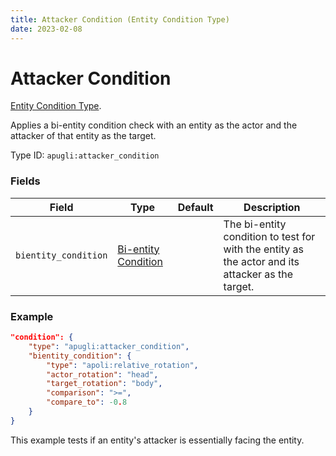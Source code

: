 ```yaml
---
title: Attacker Condition (Entity Condition Type)
date: 2023-02-08
---
```


# Attacker Condition

[Entity Condition Type](../entity_condition_types.md).

Applies a bi-entity condition check with an entity as the actor and the attacker of that entity as the target.

Type ID: `apugli:attacker_condition`

### Fields

Field  | Type | Default | Description
-------|------|---------|-------------
`bientity_condition` | [Bi-entity Condition](../bientity_condition_types.md) | | The bi-entity condition to test for with the entity as the actor and its attacker as the target.

### Example
```json
"condition": {
    "type": "apugli:attacker_condition",
    "bientity_condition": {
        "type": "apoli:relative_rotation",
        "actor_rotation": "head",
        "target_rotation": "body",
        "comparison": ">=",
        "compare_to": -0.8
    }
}
```
This example tests if an entity's attacker is essentially facing the entity.
